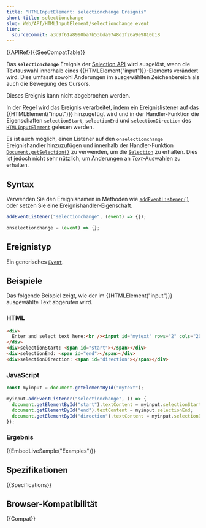 ```yaml
---
title: "HTMLInputElement: selectionchange Ereignis"
short-title: selectionchange
slug: Web/API/HTMLInputElement/selectionchange_event
l10n:
  sourceCommit: a3d9f61a8990ba7b53bda9748d1f26a9e9810b18
---
```


{{APIRef}}{{SeeCompatTable}}

Das **`selectionchange`** Ereignis der [Selection API](/de/docs/Web/API/Selection) wird ausgelöst, wenn die Textauswahl innerhalb eines {{HTMLElement("input")}}-Elements verändert wird. Dies umfasst sowohl Änderungen im ausgewählten Zeichenbereich als auch die Bewegung des Cursors.

Dieses Ereignis kann nicht abgebrochen werden.

In der Regel wird das Ereignis verarbeitet, indem ein Ereignislistener auf das {{HTMLElement("input")}} hinzugefügt wird und in der Handler-Funktion die Eigenschaften `selectionStart`, `selectionEnd` und `selectionDirection` des [`HTMLInputElement`](/de/docs/Web/API/HTMLInputElement) gelesen werden.

Es ist auch möglich, einen Listener auf den `onselectionchange` Ereignishandler hinzuzufügen und innerhalb der Handler-Funktion [`Document.getSelection()`](/de/docs/Web/API/Document/getSelection) zu verwenden, um die [`Selection`](/de/docs/Web/API/Selection) zu erhalten. Dies ist jedoch nicht sehr nützlich, um Änderungen an _Text_-Auswahlen zu erhalten.

## Syntax

Verwenden Sie den Ereignisnamen in Methoden wie [`addEventListener()`](/de/docs/Web/API/EventTarget/addEventListener) oder setzen Sie eine Ereignishandler-Eigenschaft.

```js
addEventListener("selectionchange", (event) => {});

onselectionchange = (event) => {};
```

## Ereignistyp

Ein generisches [`Event`](/de/docs/Web/API/Event).

## Beispiele

Das folgende Beispiel zeigt, wie der im {{HTMLElement("input")}} ausgewählte Text abgerufen wird.

### HTML

```html
<div>
  Enter and select text here:<br /><input id="mytext" rows="2" cols="20" />
</div>
<div>selectionStart: <span id="start"></span></div>
<div>selectionEnd: <span id="end"></span></div>
<div>selectionDirection: <span id="direction"></span></div>
```

### JavaScript

```js
const myinput = document.getElementById("mytext");

myinput.addEventListener("selectionchange", () => {
  document.getElementById("start").textContent = myinput.selectionStart;
  document.getElementById("end").textContent = myinput.selectionEnd;
  document.getElementById("direction").textContent = myinput.selectionDirection;
});
```

### Ergebnis

{{EmbedLiveSample("Examples")}}

## Spezifikationen

{{Specifications}}

## Browser-Kompatibilität

{{Compat}}
